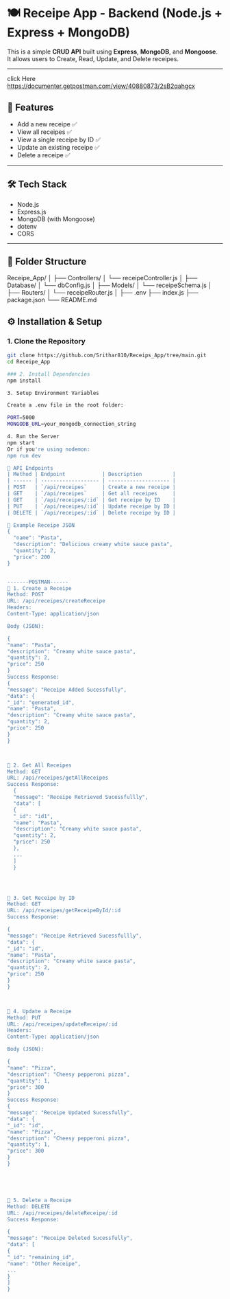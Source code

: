 # 🍽️ Receipe App - Backend (Node.js + Express + MongoDB)

This is a simple **CRUD API** built using **Express**, **MongoDB**, and **Mongoose**. It allows users to Create, Read, Update, and Delete receipes.

---
click Here https://documenter.getpostman.com/view/40880873/2sB2qahgcx


## 🚀 Features

- Add a new receipe ✅  
- View all receipes ✅  
- View a single receipe by ID ✅  
- Update an existing receipe ✅  
- Delete a receipe ✅  

---

## 🛠️ Tech Stack

- Node.js  
- Express.js  
- MongoDB (with Mongoose)  
- dotenv  
- CORS  

---

## 📁 Folder Structure
Receipe_App/
│
├── Controllers/
│ └── receipeController.js
│
├── Database/
│ └── dbConfig.js
│
├── Models/
│ └── receipeSchema.js
│
├── Routers/
│ └── receipeRouter.js
│
├── .env
├── index.js
├── package.json
└── README.md


## ⚙️ Installation & Setup

### 1. Clone the Repository

```bash
git clone https://github.com/Srithar810/Receips_App/tree/main.git
cd Receipe_App

### 2. Install Dependencies
npm install

3. Setup Environment Variables

Create a .env file in the root folder:

PORT=5000
MONGODB_URL=your_mongodb_connection_string

4. Run the Server
npm start
Or if you're using nodemon:
npm run dev

🧪 API Endpoints
| Method | Endpoint            | Description          |
| ------ | ------------------- | -------------------- |
| POST   | `/api/receipes`     | Create a new receipe |
| GET    | `/api/receipes`     | Get all receipes     |
| GET    | `/api/receipes/:id` | Get receipe by ID    |
| PUT    | `/api/receipes/:id` | Update receipe by ID |
| DELETE | `/api/receipes/:id` | Delete receipe by ID |

📌 Example Receipe JSON
{
  "name": "Pasta",
  "description": "Delicious creamy white sauce pasta",
  "quantity": 2,
  "price": 200
}


-------POSTMAN------ 
📌 1. Create a Receipe
Method: POST
URL: /api/receipes/createReceipe
Headers:
Content-Type: application/json

Body (JSON):

{
"name": "Pasta",
"description": "Creamy white sauce pasta",
"quantity": 2,
"price": 250
}
Success Response:
{
"message": "Receipe Added Sucessfully",
"data": {
"_id": "generated_id",
"name": "Pasta",
"description": "Creamy white sauce pasta",
"quantity": 2,
"price": 250
}
}



📌 2. Get All Receipes
Method: GET
URL: /api/receipes/getAllReceipes
Success Response:
  {
  "message": "Receipe Retrieved Sucessfullly",
  "data": [
  {
  "_id": "id1",
  "name": "Pasta",
  "description": "Creamy white sauce pasta",
  "quantity": 2,
  "price": 250
  },
  ...
  ]
  }




📌 3. Get Receipe by ID
Method: GET
URL: /api/receipes/getReceipeById/:id
Success Response:

{
"message": "Receipe Retrieved Sucessfullly",
"data": {
"_id": "id",
"name": "Pasta",
"description": "Creamy white sauce pasta",
"quantity": 2,
"price": 250
}
}



📌 4. Update a Receipe
Method: PUT
URL: /api/receipes/updateReceipe/:id
Headers:
Content-Type: application/json

Body (JSON):

{
"name": "Pizza",
"description": "Cheesy pepperoni pizza",
"quantity": 1,
"price": 300
}
Success Response:
{
"message": "Receipe Updated Sucessfully",
"data": {
"_id": "id",
"name": "Pizza",
"description": "Cheesy pepperoni pizza",
"quantity": 1,
"price": 300
}
}





📌 5. Delete a Receipe
Method: DELETE
URL: /api/receipes/deleteReceipe/:id
Success Response:

{
"message": "Receipe Deleted Sucessfully",
"data": [
{
"_id": "remaining_id",
"name": "Other Receipe",
...
}
]
}



